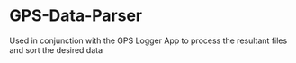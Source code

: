 # GPS-Data-Parser
Used in conjunction with the GPS Logger App to process the resultant files and sort the desired data
